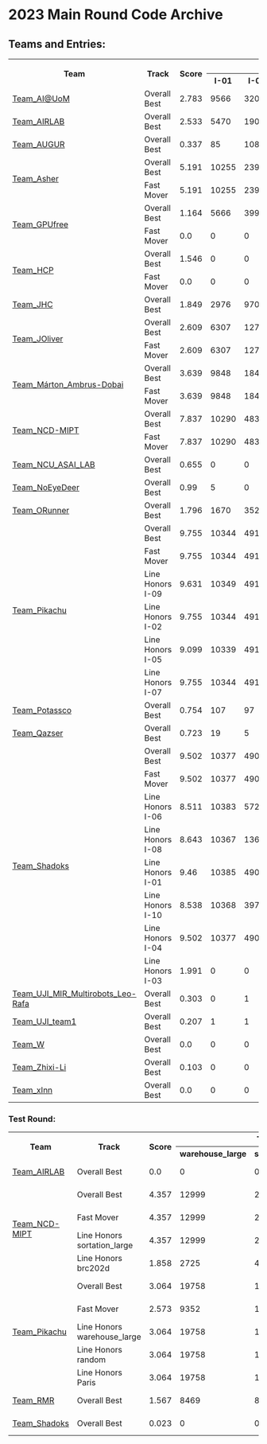 # 2023 Main Round Code Archive
## Teams and Entries:
<table>
<tr>
<th rowspan='2'>Team</th>
<th rowspan='2'>Track</th>
<th rowspan='2'>Score</th>
<th colspan='10'>Total Errands Finished</th>
<th rowspan='2'>Entries</th>
<th rowspan='2'>Submission ID</th></tr>
<tr>
<th>I-01</th>
<th>I-02</th>
<th>I-03</th>
<th>I-04</th>
<th>I-05</th>
<th>I-06</th>
<th>I-07</th>
<th>I-08</th>
<th>I-09</th>
<th>I-10</th>
</tr>
<tr>
<td rowspan=1><a href='Team_AI@UoM'>Team_AI@UoM</a></td>
<td>Overall Best</td>
<td>2.783</td>
<td>9566</td>
<td>32033</td>
<td>1027</td>
<td>1223</td>
<td>402</td>
<td>3985</td>
<td>111</td>
<td>22</td>
<td>2048</td>
<td>650</td>
<td><a href='Team_AI@UoM/bc291e6e9cbb9e228ac678b345ddae832ebfd866'>commit bc291e6e9cbb9e228ac678b345ddae832ebfd866</a></td>
<td>6523109791c4b23cb682e960</td>
</tr>
<tr>
<td rowspan=1><a href='Team_AIRLAB'>Team_AIRLAB</a></td>
<td>Overall Best</td>
<td>2.533</td>
<td>5470</td>
<td>19043</td>
<td>1810</td>
<td>1317</td>
<td>1026</td>
<td>12743</td>
<td>23</td>
<td>0</td>
<td>1298</td>
<td>3189</td>
<td><a href='Team_AIRLAB/1737e199ff73c29b77c0ff45d15f0c24069ac4c3'>commit 1737e199ff73c29b77c0ff45d15f0c24069ac4c3</a></td>
<td>6568a99a0f0c9f5516d9aadf</td>
</tr>
<tr>
<td rowspan=1><a href='Team_AUGUR'>Team_AUGUR</a></td>
<td>Overall Best</td>
<td>0.337</td>
<td>85</td>
<td>108</td>
<td>117</td>
<td>493</td>
<td>4</td>
<td>130</td>
<td>1</td>
<td>0</td>
<td>100</td>
<td>114</td>
<td><a href='Team_AUGUR/ed070450b3d75a4ec6675628a2dbc2f2c59f3a70'>commit ed070450b3d75a4ec6675628a2dbc2f2c59f3a70</a></td>
<td>653856488bb0cebe7de240de</td>
</tr>
<tr>
<td rowspan=2><a href='Team_Asher'>Team_Asher</a></td>
<td>Overall Best</td>
<td>5.191</td>
<td>10255</td>
<td>23941</td>
<td>2420</td>
<td>1591</td>
<td>3443</td>
<td>69949</td>
<td>1980</td>
<td>2491</td>
<td>6784</td>
<td>40695</td>
<td><a href='Team_Asher/8577f15a4f647991a02399e944a7a7fd88a34865'>commit 8577f15a4f647991a02399e944a7a7fd88a34865</a></td>
<td>6568e3c00f0c9f5516d9e7e9</td>
</tr>
<td>Fast Mover</td>
<td>5.191</td>
<td>10255</td>
<td>23941</td>
<td>2420</td>
<td>1591</td>
<td>3443</td>
<td>69949</td>
<td>1980</td>
<td>2491</td>
<td>6784</td>
<td>40695</td>
<td><a href='Team_Asher/8577f15a4f647991a02399e944a7a7fd88a34865'>commit 8577f15a4f647991a02399e944a7a7fd88a34865</a></td>
<td>6568e3c00f0c9f5516d9e7e9</td>
</tr>
<tr>
<td rowspan=2><a href='Team_GPUfree'>Team_GPUfree</a></td>
<td>Overall Best</td>
<td>1.164</td>
<td>5666</td>
<td>3991</td>
<td>232</td>
<td>672</td>
<td>117</td>
<td>3936</td>
<td>44</td>
<td>2</td>
<td>598</td>
<td>2077</td>
<td><a href='Team_GPUfree/09b8acb07eb8c51448745a14a85e036acaf334cf'>commit 09b8acb07eb8c51448745a14a85e036acaf334cf</a></td>
<td>65381eec8bb0cebe7de227ec</td>
</tr>
<td>Fast Mover</td>
<td>0.0</td>
<td>0</td>
<td>0</td>
<td>0</td>
<td>0</td>
<td>0</td>
<td>0</td>
<td>0</td>
<td>0</td>
<td>0</td>
<td>1</td>
<td><a href='Team_GPUfree/760ac48289c4faa4ce05104e7f59a0943b8f41c1'>commit 760ac48289c4faa4ce05104e7f59a0943b8f41c1</a></td>
<td>65292f0b8bb0cebe7ddeb5f8</td>
</tr>
<tr>
<td rowspan=2><a href='Team_HCP'>Team_HCP</a></td>
<td>Overall Best</td>
<td>1.546</td>
<td>0</td>
<td>0</td>
<td>1871</td>
<td>1550</td>
<td>258</td>
<td>0</td>
<td>33</td>
<td>4</td>
<td>0</td>
<td>1</td>
<td><a href='Team_HCP/c1da9a3c79d77b9aa0aaa93d3ba0c6371139fed0'>commit c1da9a3c79d77b9aa0aaa93d3ba0c6371139fed0</a></td>
<td>656232e40f0c9f5516cfebf6</td>
</tr>
<td>Fast Mover</td>
<td>0.0</td>
<td>0</td>
<td>0</td>
<td>0</td>
<td>0</td>
<td>0</td>
<td>0</td>
<td>0</td>
<td>0</td>
<td>0</td>
<td>1</td>
<td><a href='Team_HCP/1f5822747a7928cf83f473cada7ada91bb0d5f6b'>commit 1f5822747a7928cf83f473cada7ada91bb0d5f6b</a></td>
<td>6555cd2c0f0c9f5516bfe4f8</td>
</tr>
<tr>
<td rowspan=1><a href='Team_JHC'>Team_JHC</a></td>
<td>Overall Best</td>
<td>1.849</td>
<td>2976</td>
<td>9705</td>
<td>736</td>
<td>545</td>
<td>1658</td>
<td>12744</td>
<td>1489</td>
<td>657</td>
<td>3062</td>
<td>10901</td>
<td><a href='Team_JHC/e1d88ca7a64f827923ec5678446e0676ca919e20'>commit e1d88ca7a64f827923ec5678446e0676ca919e20</a></td>
<td>650458e491c4b23cb68073ae</td>
</tr>
<tr>
<td rowspan=2><a href='Team_JOliver'>Team_JOliver</a></td>
<td>Overall Best</td>
<td>2.609</td>
<td>6307</td>
<td>12706</td>
<td>1782</td>
<td>1562</td>
<td>744</td>
<td>12451</td>
<td>152</td>
<td>10</td>
<td>883</td>
<td>7692</td>
<td><a href='Team_JOliver/8d21ca662792ac3081c7ce75838c369b7d4bcdd3'>commit 8d21ca662792ac3081c7ce75838c369b7d4bcdd3</a></td>
<td>655778de0f0c9f5516c1a49e</td>
</tr>
<td>Fast Mover</td>
<td>2.609</td>
<td>6307</td>
<td>12706</td>
<td>1782</td>
<td>1562</td>
<td>744</td>
<td>12451</td>
<td>152</td>
<td>10</td>
<td>883</td>
<td>7692</td>
<td><a href='Team_JOliver/8d21ca662792ac3081c7ce75838c369b7d4bcdd3'>commit 8d21ca662792ac3081c7ce75838c369b7d4bcdd3</a></td>
<td>655778de0f0c9f5516c1a49e</td>
</tr>
<tr>
<td rowspan=2><a href='Team_Márton_Ambrus-Dobai'>Team_Márton_Ambrus-Dobai</a></td>
<td>Overall Best</td>
<td>3.639</td>
<td>9848</td>
<td>18461</td>
<td>978</td>
<td>1076</td>
<td>985</td>
<td>78336</td>
<td>429</td>
<td>490</td>
<td>5309</td>
<td>99120</td>
<td><a href='Team_Márton_Ambrus-Dobai/a5f56865fd239b6894f3377e79f2552fa6f113c9'>commit a5f56865fd239b6894f3377e79f2552fa6f113c9</a></td>
<td>656974a00f0c9f5516dabd03</td>
</tr>
<td>Fast Mover</td>
<td>3.639</td>
<td>9848</td>
<td>18461</td>
<td>978</td>
<td>1076</td>
<td>985</td>
<td>78336</td>
<td>429</td>
<td>490</td>
<td>5309</td>
<td>99120</td>
<td><a href='Team_Márton_Ambrus-Dobai/a5f56865fd239b6894f3377e79f2552fa6f113c9'>commit a5f56865fd239b6894f3377e79f2552fa6f113c9</a></td>
<td>656974a00f0c9f5516dabd03</td>
</tr>
<tr>
<td rowspan=2><a href='Team_NCD-MIPT'>Team_NCD-MIPT</a></td>
<td>Overall Best</td>
<td>7.837</td>
<td>10290</td>
<td>48309</td>
<td>2700</td>
<td>1647</td>
<td>4970</td>
<td>191423</td>
<td>2508</td>
<td>2305</td>
<td>17807</td>
<td>189112</td>
<td><a href='Team_NCD-MIPT/56e4ab68073d6ebced72e72ac802875611344750'>commit 56e4ab68073d6ebced72e72ac802875611344750</a></td>
<td>6564c59d0f0c9f5516d33dc7</td>
</tr>
<td>Fast Mover</td>
<td>7.837</td>
<td>10290</td>
<td>48309</td>
<td>2700</td>
<td>1647</td>
<td>4970</td>
<td>191423</td>
<td>2508</td>
<td>2305</td>
<td>17807</td>
<td>189112</td>
<td><a href='Team_NCD-MIPT/56e4ab68073d6ebced72e72ac802875611344750'>commit 56e4ab68073d6ebced72e72ac802875611344750</a></td>
<td>6564c59d0f0c9f5516d33dc7</td>
</tr>
<tr>
<td rowspan=1><a href='Team_NCU_ASAI_LAB'>Team_NCU_ASAI_LAB</a></td>
<td>Overall Best</td>
<td>0.655</td>
<td>0</td>
<td>0</td>
<td>0</td>
<td>1140</td>
<td>0</td>
<td>0</td>
<td>0</td>
<td>0</td>
<td>0</td>
<td>1</td>
<td><a href='Team_NCU_ASAI_LAB/70a0b3ba5b9ee6c7284e4ad8c04b214b52175b38'>commit 70a0b3ba5b9ee6c7284e4ad8c04b214b52175b38</a></td>
<td>6569a8250f0c9f5516db1154</td>
</tr>
<tr>
<td rowspan=1><a href='Team_NoEyeDeer'>Team_NoEyeDeer</a></td>
<td>Overall Best</td>
<td>0.99</td>
<td>5</td>
<td>0</td>
<td>206</td>
<td>1605</td>
<td>0</td>
<td>0</td>
<td>0</td>
<td>0</td>
<td>0</td>
<td>1</td>
<td><a href='Team_NoEyeDeer/d74ae44d0d0eade307b78cb4248af54ea37df7dd'>commit d74ae44d0d0eade307b78cb4248af54ea37df7dd</a></td>
<td>655abbd20f0c9f5516c45cd2</td>
</tr>
<tr>
<td rowspan=1><a href='Team_ORunner'>Team_ORunner</a></td>
<td>Overall Best</td>
<td>1.796</td>
<td>1670</td>
<td>3522</td>
<td>1018</td>
<td>1464</td>
<td>361</td>
<td>35060</td>
<td>45</td>
<td>2</td>
<td>1655</td>
<td>18859</td>
<td><a href='Team_ORunner/37a593ab304f104b3b2732b112034a4ccd14d92a'>commit 37a593ab304f104b3b2732b112034a4ccd14d92a</a></td>
<td>65413be869883f7a81612511</td>
</tr>
<tr>
<td rowspan=6><a href='Team_Pikachu'>Team_Pikachu</a></td>
<td>Overall Best</td>
<td>9.755</td>
<td>10344</td>
<td>49186</td>
<td>2965</td>
<td>1730</td>
<td>7370</td>
<td>196677</td>
<td>5914</td>
<td>4884</td>
<td>28946</td>
<td>193959</td>
<td><a href='Team_Pikachu/2bf88d26affb60adfdb00aa3efa5f1e70e2f36a2'>commit 2bf88d26affb60adfdb00aa3efa5f1e70e2f36a2</a></td>
<td>6569c6510f0c9f5516db3fd9</td>
</tr>
<td>Fast Mover</td>
<td>9.755</td>
<td>10344</td>
<td>49186</td>
<td>2965</td>
<td>1730</td>
<td>7370</td>
<td>196677</td>
<td>5914</td>
<td>4884</td>
<td>28946</td>
<td>193959</td>
<td><a href='Team_Pikachu/2bf88d26affb60adfdb00aa3efa5f1e70e2f36a2'>commit 2bf88d26affb60adfdb00aa3efa5f1e70e2f36a2</a></td>
<td>6569c6510f0c9f5516db3fd9</td>
</tr>
<td>Line Honors I-09</td>
<td>9.631</td>
<td>10349</td>
<td>49148</td>
<td>2976</td>
<td>1736</td>
<td>7422</td>
<td>196683</td>
<td>5096</td>
<td>4884</td>
<td>28954</td>
<td>193910</td>
<td><a href='Team_Pikachu/2bf88d26affb60adfdb00aa3efa5f1e70e2f36a2'>commit 2bf88d26affb60adfdb00aa3efa5f1e70e2f36a2</a></td>
<td>656941260f0c9f5516da72a4</td>
</tr>
<td>Line Honors I-02</td>
<td>9.755</td>
<td>10344</td>
<td>49186</td>
<td>2965</td>
<td>1730</td>
<td>7370</td>
<td>196677</td>
<td>5914</td>
<td>4884</td>
<td>28946</td>
<td>193959</td>
<td><a href='Team_Pikachu/2bf88d26affb60adfdb00aa3efa5f1e70e2f36a2'>commit 2bf88d26affb60adfdb00aa3efa5f1e70e2f36a2</a></td>
<td>6569c6510f0c9f5516db3fd9</td>
</tr>
<td>Line Honors I-05</td>
<td>9.099</td>
<td>10339</td>
<td>49138</td>
<td>2972</td>
<td>1723</td>
<td>7432</td>
<td>196628</td>
<td>5240</td>
<td>4003</td>
<td>17327</td>
<td>193926</td>
<td><a href='Team_Pikachu/5746db6f1af6f942c48b7a35fe882bbba3c08119'>commit 5746db6f1af6f942c48b7a35fe882bbba3c08119</a></td>
<td>656817cd0f0c9f5516d89d07</td>
</tr>
<td>Line Honors I-07</td>
<td>9.755</td>
<td>10344</td>
<td>49186</td>
<td>2965</td>
<td>1730</td>
<td>7370</td>
<td>196677</td>
<td>5914</td>
<td>4884</td>
<td>28946</td>
<td>193959</td>
<td><a href='Team_Pikachu/2bf88d26affb60adfdb00aa3efa5f1e70e2f36a2'>commit 2bf88d26affb60adfdb00aa3efa5f1e70e2f36a2</a></td>
<td>6569c6510f0c9f5516db3fd9</td>
</tr>
<tr>
<td rowspan=1><a href='Team_Potassco'>Team_Potassco</a></td>
<td>Overall Best</td>
<td>0.754</td>
<td>107</td>
<td>97</td>
<td>15</td>
<td>1281</td>
<td>0</td>
<td>4</td>
<td>0</td>
<td>0</td>
<td>19</td>
<td>2</td>
<td><a href='Team_Potassco/102f54502b24fb48ea5cf8577682d1f059005dcc'>commit 102f54502b24fb48ea5cf8577682d1f059005dcc</a></td>
<td>6561ccd80f0c9f5516cf46ac</td>
</tr>
<tr>
<td rowspan=1><a href='Team_Qazser'>Team_Qazser</a></td>
<td>Overall Best</td>
<td>0.723</td>
<td>19</td>
<td>5</td>
<td>344</td>
<td>1031</td>
<td>97</td>
<td>0</td>
<td>15</td>
<td>0</td>
<td>0</td>
<td>1</td>
<td><a href='Team_Qazser/c4dcfe02b157517e9129a7719858db3f963c098b'>commit c4dcfe02b157517e9129a7719858db3f963c098b</a></td>
<td>655cd52f0f0c9f5516c7e99c</td>
</tr>
<tr>
<td rowspan=8><a href='Team_Shadoks'>Team_Shadoks</a></td>
<td>Overall Best</td>
<td>9.502</td>
<td>10377</td>
<td>49090</td>
<td>2980</td>
<td>1741</td>
<td>7226</td>
<td>197180</td>
<td>5244</td>
<td>5982</td>
<td>19835</td>
<td>193637</td>
<td><a href='Team_Shadoks/413740f9d43350738aa99afa0db63039351c11c9'>commit 413740f9d43350738aa99afa0db63039351c11c9</a></td>
<td>65690dab0f0c9f5516da216d</td>
</tr>
<td>Fast Mover</td>
<td>9.502</td>
<td>10377</td>
<td>49090</td>
<td>2980</td>
<td>1741</td>
<td>7226</td>
<td>197180</td>
<td>5244</td>
<td>5982</td>
<td>19835</td>
<td>193637</td>
<td><a href='Team_Shadoks/413740f9d43350738aa99afa0db63039351c11c9'>commit 413740f9d43350738aa99afa0db63039351c11c9</a></td>
<td>65690dab0f0c9f5516da216d</td>
</tr>
<td>Line Honors I-06</td>
<td>8.511</td>
<td>10383</td>
<td>5726</td>
<td>2856</td>
<td>1672</td>
<td>7258</td>
<td>197275</td>
<td>5036</td>
<td>5982</td>
<td>19888</td>
<td>193286</td>
<td><a href='Team_Shadoks/96b5b93f542d2d8078529ac1504f3e4a18583405'>commit 96b5b93f542d2d8078529ac1504f3e4a18583405</a></td>
<td>65650a760f0c9f5516d3d704</td>
</tr>
<td>Line Honors I-08</td>
<td>8.643</td>
<td>10367</td>
<td>13625</td>
<td>2838</td>
<td>1683</td>
<td>6868</td>
<td>196746</td>
<td>5281</td>
<td>6059</td>
<td>19253</td>
<td>192431</td>
<td><a href='Team_Shadoks/1248faae2d47f7616224775a0dcafa008c55900a'>commit 1248faae2d47f7616224775a0dcafa008c55900a</a></td>
<td>6560c90d0f0c9f5516ce44b9</td>
</tr>
<td>Line Honors I-01</td>
<td>9.46</td>
<td>10385</td>
<td>49099</td>
<td>2841</td>
<td>1672</td>
<td>7234</td>
<td>197198</td>
<td>5559</td>
<td>6013</td>
<td>19308</td>
<td>193786</td>
<td><a href='Team_Shadoks/7b688b1517fde2658da138588bb33b4bd31d5b00'>commit 7b688b1517fde2658da138588bb33b4bd31d5b00</a></td>
<td>6562a2b40f0c9f5516d0953b</td>
</tr>
<td>Line Honors I-10</td>
<td>8.538</td>
<td>10368</td>
<td>3978</td>
<td>2840</td>
<td>1670</td>
<td>7049</td>
<td>197233</td>
<td>5588</td>
<td>5982</td>
<td>19861</td>
<td>194677</td>
<td><a href='Team_Shadoks/e131115400c370760c8f065406b09351467a6980'>commit e131115400c370760c8f065406b09351467a6980</a></td>
<td>6565721e0f0c9f5516d45c5b</td>
</tr>
<td>Line Honors I-04</td>
<td>9.502</td>
<td>10377</td>
<td>49090</td>
<td>2980</td>
<td>1741</td>
<td>7226</td>
<td>197180</td>
<td>5244</td>
<td>5982</td>
<td>19835</td>
<td>193637</td>
<td><a href='Team_Shadoks/413740f9d43350738aa99afa0db63039351c11c9'>commit 413740f9d43350738aa99afa0db63039351c11c9</a></td>
<td>65690dab0f0c9f5516da216d</td>
</tr>
<td>Line Honors I-03</td>
<td>1.991</td>
<td>0</td>
<td>0</td>
<td>3042</td>
<td>1725</td>
<td>0</td>
<td>0</td>
<td>0</td>
<td>0</td>
<td>0</td>
<td>1</td>
<td><a href='Team_Shadoks/a34a20e24d5ff7a7ab8ae2f5930cb063f3e06478'>commit a34a20e24d5ff7a7ab8ae2f5930cb063f3e06478</a></td>
<td>65698d320f0c9f5516dae877</td>
</tr>
<tr>
<td rowspan=1><a href='Team_UJI_MIR_Multirobots_Leo-Rafa'>Team_UJI_MIR_Multirobots_Leo-Rafa</a></td>
<td>Overall Best</td>
<td>0.303</td>
<td>0</td>
<td>1</td>
<td>180</td>
<td>421</td>
<td>12</td>
<td>8</td>
<td>4</td>
<td>0</td>
<td>0</td>
<td>3</td>
<td><a href='Team_UJI_MIR_Multirobots_Leo-Rafa/72bf8ec2aa2ff4a23502960f4cba07510d1937dc'>commit 72bf8ec2aa2ff4a23502960f4cba07510d1937dc</a></td>
<td>6532bef68bb0cebe7de0da7e</td>
</tr>
<tr>
<td rowspan=1><a href='Team_UJI_team1'>Team_UJI_team1</a></td>
<td>Overall Best</td>
<td>0.207</td>
<td>1</td>
<td>1</td>
<td>57</td>
<td>327</td>
<td>3</td>
<td>0</td>
<td>1</td>
<td>0</td>
<td>0</td>
<td>36</td>
<td><a href='Team_UJI_team1/7711bf4d2d1c7bbdb4e77df76e7aa1e293191a29'>commit 7711bf4d2d1c7bbdb4e77df76e7aa1e293191a29</a></td>
<td>654377520f0c9f5516b3c329</td>
</tr>
<tr>
<td rowspan=1><a href='Team_W'>Team_W</a></td>
<td>Overall Best</td>
<td>0.0</td>
<td>0</td>
<td>0</td>
<td>0</td>
<td>0</td>
<td>0</td>
<td>0</td>
<td>0</td>
<td>0</td>
<td>0</td>
<td>1</td>
<td><a href='Team_W/3a578fde3c73fc9b23b74996482747f245c55b32'>commit 3a578fde3c73fc9b23b74996482747f245c55b32</a></td>
<td>65566d190f0c9f5516c08671</td>
</tr>
<tr>
<td rowspan=1><a href='Team_Zhixi-Li'>Team_Zhixi-Li</a></td>
<td>Overall Best</td>
<td>0.103</td>
<td>0</td>
<td>0</td>
<td>127</td>
<td>106</td>
<td>0</td>
<td>0</td>
<td>0</td>
<td>0</td>
<td>0</td>
<td>1</td>
<td><a href='Team_Zhixi-Li/e1598843953a34e63dc2cfb5c08d2d139842dbd5'>commit e1598843953a34e63dc2cfb5c08d2d139842dbd5</a></td>
<td>6565c5dc0f0c9f5516d4e87e</td>
</tr>
<tr>
<td rowspan=1><a href='Team_xInn'>Team_xInn</a></td>
<td>Overall Best</td>
<td>0.0</td>
<td>0</td>
<td>0</td>
<td>0</td>
<td>0</td>
<td>0</td>
<td>0</td>
<td>0</td>
<td>0</td>
<td>0</td>
<td>1</td>
<td><a href='Team_xInn/47f306593d8da5c3c47a2ce2436b5dea7d62c1c0'>commit 47f306593d8da5c3c47a2ce2436b5dea7d62c1c0</a></td>
<td>64f1bd0a91c4b23cb67e1335</td>
</tr>
</table>

### Test Round:
<table>
<tr>
<th rowspan='2'>Team</th>
<th rowspan='2'>Track</th>
<th rowspan='2'>Score</th>
<th colspan='5'>Total Errands Finished</th>
<th rowspan='2'>Entries</th>
<th rowspan='2'>Submission ID</th></tr>
<tr>
<th>warehouse_large</th>
<th>sortation_large</th>
<th>random</th>
<th>brc202d</th>
<th>Paris</th>
</tr>
<tr>
<td rowspan=1><a href='Team_AIRLAB'>Team_AIRLAB</a></td>
<td>Overall Best</td>
<td>0.0</td>
<td>0</td>
<td>0</td>
<td>0</td>
<td>0</td>
<td>0</td>
<td><a href='Team_AIRLAB/0c8f9a7409656ea724343f6e47b06fc7689ba4e4'>commit 0c8f9a7409656ea724343f6e47b06fc7689ba4e4</a></td>
<td>64e55bfd19c3fae19be7fc59</td>
</tr>
<tr>
<td rowspan=4><a href='Team_NCD-MIPT'>Team_NCD-MIPT</a></td>
<td>Overall Best</td>
<td>4.357</td>
<td>12999</td>
<td>24577</td>
<td>11388</td>
<td>6520</td>
<td>5932</td>
<td><a href='Team_NCD-MIPT/5ccf71508a4481438f22c43d8360113037675264'>commit 5ccf71508a4481438f22c43d8360113037675264</a></td>
<td>64eefc0789b427e14a31a8f7</td>
</tr>
<td>Fast Mover</td>
<td>4.357</td>
<td>12999</td>
<td>24577</td>
<td>11388</td>
<td>6520</td>
<td>5932</td>
<td><a href='Team_NCD-MIPT/5ccf71508a4481438f22c43d8360113037675264'>commit 5ccf71508a4481438f22c43d8360113037675264</a></td>
<td>64eefc0789b427e14a31a8f7</td>
</tr>
<td>Line Honors sortation_large</td>
<td>4.357</td>
<td>12999</td>
<td>24577</td>
<td>11388</td>
<td>6520</td>
<td>5932</td>
<td><a href='Team_NCD-MIPT/5ccf71508a4481438f22c43d8360113037675264'>commit 5ccf71508a4481438f22c43d8360113037675264</a></td>
<td>64eefc0789b427e14a31a8f7</td>
</tr>
<td>Line Honors brc202d</td>
<td>1.858</td>
<td>2725</td>
<td>48</td>
<td>10772</td>
<td>6543</td>
<td>171</td>
<td><a href='Team_NCD-MIPT/64eb17e9395e9d0680aba75a6f08f705ae5f2d09'>commit 64eb17e9395e9d0680aba75a6f08f705ae5f2d09</a></td>
<td>64e7688819c3fae19be82ffa</td>
</tr>
<tr>
<td rowspan=5><a href='Team_Pikachu'>Team_Pikachu</a></td>
<td>Overall Best</td>
<td>3.064</td>
<td>19758</td>
<td>121</td>
<td>15609</td>
<td>389</td>
<td>6094</td>
<td><a href='Team_Pikachu/c9fa23c7069c005016b6a774591acca252499225'>commit c9fa23c7069c005016b6a774591acca252499225</a></td>
<td>64dc55da19c3fae19be7a6cd</td>
</tr>
<td>Fast Mover</td>
<td>2.573</td>
<td>9352</td>
<td>14788</td>
<td>5994</td>
<td>3108</td>
<td>3895</td>
<td><a href='Team_Pikachu/0a78c9bf0d3416e85ac5caf3f61c46bb19754a47'>commit 0a78c9bf0d3416e85ac5caf3f61c46bb19754a47</a></td>
<td>64ea39d619c3fae19be865b2</td>
</tr>
<td>Line Honors warehouse_large</td>
<td>3.064</td>
<td>19758</td>
<td>121</td>
<td>15609</td>
<td>389</td>
<td>6094</td>
<td><a href='Team_Pikachu/c9fa23c7069c005016b6a774591acca252499225'>commit c9fa23c7069c005016b6a774591acca252499225</a></td>
<td>64dc55da19c3fae19be7a6cd</td>
</tr>
<td>Line Honors random</td>
<td>3.064</td>
<td>19758</td>
<td>121</td>
<td>15609</td>
<td>389</td>
<td>6094</td>
<td><a href='Team_Pikachu/c9fa23c7069c005016b6a774591acca252499225'>commit c9fa23c7069c005016b6a774591acca252499225</a></td>
<td>64dc55da19c3fae19be7a6cd</td>
</tr>
<td>Line Honors Paris</td>
<td>3.064</td>
<td>19758</td>
<td>121</td>
<td>15609</td>
<td>389</td>
<td>6094</td>
<td><a href='Team_Pikachu/c9fa23c7069c005016b6a774591acca252499225'>commit c9fa23c7069c005016b6a774591acca252499225</a></td>
<td>64dc55da19c3fae19be7a6cd</td>
</tr>
<tr>
<td rowspan=1><a href='Team_RMR'>Team_RMR</a></td>
<td>Overall Best</td>
<td>1.567</td>
<td>8469</td>
<td>8853</td>
<td>1081</td>
<td>1086</td>
<td>3308</td>
<td><a href='Team_RMR/692977662cc339c81727d6ad91d7437ef7f4a6f6'>commit 692977662cc339c81727d6ad91d7437ef7f4a6f6</a></td>
<td>64eddb0189b427e14a31756a</td>
</tr>
<tr>
<td rowspan=1><a href='Team_Shadoks'>Team_Shadoks</a></td>
<td>Overall Best</td>
<td>0.023</td>
<td>0</td>
<td>0</td>
<td>0</td>
<td>55</td>
<td>88</td>
<td><a href='Team_Shadoks/9e3860eafc92350d3d694383e90f13a12c6d4622'>commit 9e3860eafc92350d3d694383e90f13a12c6d4622</a></td>
<td>64e394ad19c3fae19be7e8ae</td>
</tr>
</table>

